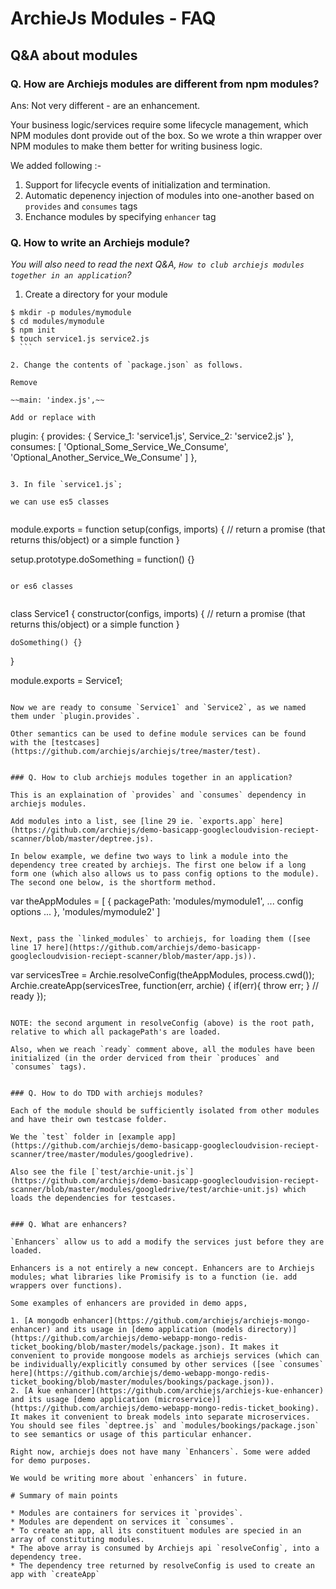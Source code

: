# ArchieJs Modules - FAQ

## Q&A about modules

### Q. How are Archiejs modules are different from npm modules?

Ans: Not very different - are an enhancement. 

Your business logic/services require some lifecycle management, which NPM modules 
dont provide out of the box. So we wrote a thin wrapper over NPM modules to make
them better for writing business logic. 

We added following :-

1. Support for lifecycle events of initialization and termination. 
2. Automatic depenency injection of modules into one-another based on `provides` and `consumes` tags
3. Enchance modules by specifying `enhancer` tag

### Q. How to write an Archiejs module?

_You will also need to read the next Q&A, `How to club archiejs modules together in an application`?_

1. Create a directory for your module 
    
  ```
  $ mkdir -p modules/mymodule
  $ cd modules/mymodule
  $ npm init
  $ touch service1.js service2.js
    ```
    
2. Change the contents of `package.json` as follows. 

  Remove
  
  ~~main: 'index.js',~~
  
  Add or replace with
  
  ```
  plugin: {
     provides: {
        Service_1: 'service1.js',
        Service_2: 'service2.js'
     },
     consumes: [
        'Optional_Some_Service_We_Consume',
        'Optional_Another_Service_We_Consume'
     ]
  },
  ```
    
3. In file `service1.js`;
    
  we can use es5 classes
    
  ```
  module.exports = function setup(configs, imports) {
    // return a promise (that returns this/object) or a simple function
  }
    
  setup.prototype.doSomething = function() {}
  ```
    
  or es6 classes
    
  ```
  class Service1 {
    constructor(configs, imports) {
      // return a promise (that returns this/object) or a simple function
    }
     
    doSomething() {}
  }
     
  module.exports = Service1;
  ```
    
Now we are ready to consume `Service1` and `Service2`, as we named them under `plugin.provides`.

Other semantics can be used to define module services can be found with the [testcases](https://github.com/archiejs/archiejs/tree/master/test).


### Q. How to club archiejs modules together in an application?

This is an explaination of `provides` and `consumes` dependency in archiejs modules. 

Add modules into a list, see [line 29 ie. `exports.app` here] (https://github.com/archiejs/demo-basicapp-googlecloudvision-reciept-scanner/blob/master/deptree.js).

In below example, we define two ways to link a module into the dependency tree created by archiejs. The first one below if a long form one (which also allows us to pass config options to the module). The second one below, is the shortform method.

```
var theAppModules = [
  {
    packagePath: 'modules/mymodule1',
    ... config options ...
  },
  'modules/mymodule2'
]
```

Next, pass the `linked_modules` to archiejs, for loading them ([see line 17 here](https://github.com/archiejs/demo-basicapp-googlecloudvision-reciept-scanner/blob/master/app.js)).

```
var servicesTree = Archie.resolveConfig(theAppModules, process.cwd()); 
Archie.createApp(servicesTree, function(err, archie) {
    if(err){
        throw err;
    }
    // ready
});
```

NOTE: the second argument in resolveConfig (above) is the root path, relative to which all packagePath's are loaded.

Also, when we reach `ready` comment above, all the modules have been initialized (in the order derviced from their `produces` and `consumes` tags).


### Q. How to do TDD with archiejs modules?

Each of the module should be sufficiently isolated from other modules and have their own testcase folder. 

We the `test` folder in [example app](https://github.com/archiejs/demo-basicapp-googlecloudvision-reciept-scanner/tree/master/modules/googledrive).

Also see the file [`test/archie-unit.js`](https://github.com/archiejs/demo-basicapp-googlecloudvision-reciept-scanner/blob/master/modules/googledrive/test/archie-unit.js) which loads the dependencies for testcases.


### Q. What are enhancers?

`Enhancers` allow us to add a modify the services just before they are loaded. 

Enhancers is a not entirely a new concept. Enhancers are to Archiejs modules; what libraries like Promisify is to a function (ie. add wrappers over functions).

Some examples of enhancers are provided in demo apps,

1. [A mongodb enhancer](https://github.com/archiejs/archiejs-mongo-enhancer) and its usage in [demo application (models directory)](https://github.com/archiejs/demo-webapp-mongo-redis-ticket_booking/blob/master/models/package.json). It makes it convenient to provide mongoose models as archiejs services (which can be individually/explicitly consumed by other services ([see `consumes` here](https://github.com/archiejs/demo-webapp-mongo-redis-ticket_booking/blob/master/modules/bookings/package.json)).
2. [A kue enhancer](https://github.com/archiejs/archiejs-kue-enhancer) and its usage [demo application (microservice)](https://github.com/archiejs/demo-webapp-mongo-redis-ticket_booking). It makes it convenient to break models into separate microservices. You should see files `deptree.js` and `modules/bookings/package.json` to see semantics or usage of this particular enhancer.

Right now, archiejs does not have many `Enhancers`. Some were added for demo purposes.

We would be writing more about `enhancers` in future. 

# Summary of main points

* Modules are containers for services it `provides`.
* Modules are dependent on services it `consumes`.
* To create an app, all its constituent modules are specied in an array of constituting modules.
* The above array is consumed by Archiejs api `resolveConfig`, into a dependency tree.
* The dependency tree returned by resolveConfig is used to create an app with `createApp`
 


